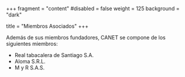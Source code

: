 +++
fragment = "content"
#disabled = false
weight = 125
background = "dark"

title = "Miembros Asociados"
+++

Además de sus miembros fundadores, CANET se compone de los siguientes miembros:

- Real tabacalera de Santiago S.A.
- Aloma S.R.L.
- M y R S.A.S.
